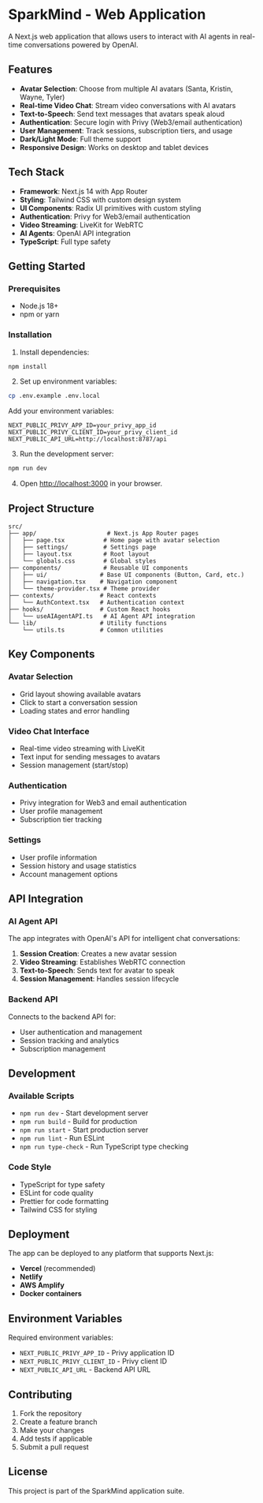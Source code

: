 # SparkMind - Web Application

A Next.js web application that allows users to interact with AI agents in real-time conversations powered by OpenAI.

## Features

- **Avatar Selection**: Choose from multiple AI avatars (Santa, Kristin, Wayne, Tyler)
- **Real-time Video Chat**: Stream video conversations with AI avatars
- **Text-to-Speech**: Send text messages that avatars speak aloud
- **Authentication**: Secure login with Privy (Web3/email authentication)
- **User Management**: Track sessions, subscription tiers, and usage
- **Dark/Light Mode**: Full theme support
- **Responsive Design**: Works on desktop and tablet devices

## Tech Stack

- **Framework**: Next.js 14 with App Router
- **Styling**: Tailwind CSS with custom design system
- **UI Components**: Radix UI primitives with custom styling
- **Authentication**: Privy for Web3/email authentication
- **Video Streaming**: LiveKit for WebRTC
- **AI Agents**: OpenAI API integration
- **TypeScript**: Full type safety

## Getting Started

### Prerequisites

- Node.js 18+ 
- npm or yarn

### Installation

1. Install dependencies:
```bash
npm install
```

2. Set up environment variables:
```bash
cp .env.example .env.local
```

Add your environment variables:
```env
NEXT_PUBLIC_PRIVY_APP_ID=your_privy_app_id
NEXT_PUBLIC_PRIVY_CLIENT_ID=your_privy_client_id
NEXT_PUBLIC_API_URL=http://localhost:8787/api
```

3. Run the development server:
```bash
npm run dev
```

4. Open [http://localhost:3000](http://localhost:3000) in your browser.

## Project Structure

```
src/
├── app/                    # Next.js App Router pages
│   ├── page.tsx           # Home page with avatar selection
│   ├── settings/          # Settings page
│   ├── layout.tsx         # Root layout
│   └── globals.css        # Global styles
├── components/            # Reusable UI components
│   ├── ui/               # Base UI components (Button, Card, etc.)
│   ├── navigation.tsx    # Navigation component
│   └── theme-provider.tsx # Theme provider
├── contexts/             # React contexts
│   └── AuthContext.tsx   # Authentication context
├── hooks/                # Custom React hooks
│   └── useAIAgentAPI.ts   # AI Agent API integration
└── lib/                  # Utility functions
    └── utils.ts          # Common utilities
```

## Key Components

### Avatar Selection
- Grid layout showing available avatars
- Click to start a conversation session
- Loading states and error handling

### Video Chat Interface
- Real-time video streaming with LiveKit
- Text input for sending messages to avatars
- Session management (start/stop)

### Authentication
- Privy integration for Web3 and email authentication
- User profile management
- Subscription tier tracking

### Settings
- User profile information
- Session history and usage statistics
- Account management options

## API Integration

### AI Agent API
The app integrates with OpenAI's API for intelligent chat conversations:

1. **Session Creation**: Creates a new avatar session
2. **Video Streaming**: Establishes WebRTC connection
3. **Text-to-Speech**: Sends text for avatar to speak
4. **Session Management**: Handles session lifecycle

### Backend API
Connects to the backend API for:
- User authentication and management
- Session tracking and analytics
- Subscription management

## Development

### Available Scripts

- `npm run dev` - Start development server
- `npm run build` - Build for production
- `npm run start` - Start production server
- `npm run lint` - Run ESLint
- `npm run type-check` - Run TypeScript type checking

### Code Style

- TypeScript for type safety
- ESLint for code quality
- Prettier for code formatting
- Tailwind CSS for styling

## Deployment

The app can be deployed to any platform that supports Next.js:

- **Vercel** (recommended)
- **Netlify**
- **AWS Amplify**
- **Docker containers**

## Environment Variables

Required environment variables:

- `NEXT_PUBLIC_PRIVY_APP_ID` - Privy application ID
- `NEXT_PUBLIC_PRIVY_CLIENT_ID` - Privy client ID  
- `NEXT_PUBLIC_API_URL` - Backend API URL

## Contributing

1. Fork the repository
2. Create a feature branch
3. Make your changes
4. Add tests if applicable
5. Submit a pull request

## License

This project is part of the SparkMind application suite. 